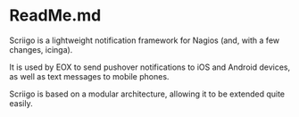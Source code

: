 # ReadMe.md

Scriigo is a lightweight notification framework for Nagios (and, with a few changes, icinga). 

It is used by EOX to send pushover notifications to iOS and Android devices, as well as text messages to mobile phones.

Scriigo is based on a modular architecture, allowing it to be extended quite easily.